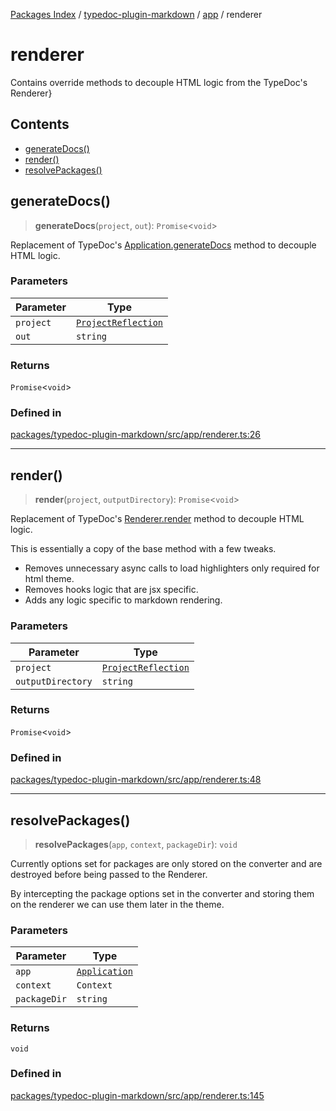 [Packages Index](../../../../README.md) / [typedoc-plugin-markdown](../../../README.md) / [app](../../README.md) / renderer

# renderer

Contains override methods to decouple HTML logic from the TypeDoc's Renderer}

## Contents

* [generateDocs()](#generatedocs)
* [render()](#render)
* [resolvePackages()](#resolvepackages)

## generateDocs()

> **generateDocs**(`project`, `out`): `Promise`\<`void`>

Replacement of TypeDoc's [Application.generateDocs](../types/interfaces/MarkdownApplication.md#generatedocs) method to decouple HTML logic.

### Parameters

| Parameter | Type                                                                                 |
| --------- | ------------------------------------------------------------------------------------ |
| `project` | [`ProjectReflection`](https://typedoc.org/api/classes/Models.ProjectReflection.html) |
| `out`     | `string`                                                                             |

### Returns

`Promise`\<`void`>

### Defined in

[packages/typedoc-plugin-markdown/src/app/renderer.ts:26](https://github.com/typedoc2md/typedoc-plugin-markdown/blob/12bf51d00a65a847fc03f2dc9341a184b33a3504/packages/typedoc-plugin-markdown/src/app/renderer.ts#L26)

***

## render()

> **render**(`project`, `outputDirectory`): `Promise`\<`void`>

Replacement of TypeDoc's [Renderer.render](../types/interfaces/MarkdownRenderer.md#render) method to decouple HTML logic.

This is essentially a copy of the base method with a few tweaks.

* Removes unnecessary async calls to load highlighters only required for html theme.
* Removes hooks logic that are jsx specific.
* Adds any logic specific to markdown rendering.

### Parameters

| Parameter         | Type                                                                                 |
| ----------------- | ------------------------------------------------------------------------------------ |
| `project`         | [`ProjectReflection`](https://typedoc.org/api/classes/Models.ProjectReflection.html) |
| `outputDirectory` | `string`                                                                             |

### Returns

`Promise`\<`void`>

### Defined in

[packages/typedoc-plugin-markdown/src/app/renderer.ts:48](https://github.com/typedoc2md/typedoc-plugin-markdown/blob/12bf51d00a65a847fc03f2dc9341a184b33a3504/packages/typedoc-plugin-markdown/src/app/renderer.ts#L48)

***

## resolvePackages()

> **resolvePackages**(`app`, `context`, `packageDir`): `void`

Currently options set for packages are only stored on the converter and are destroyed before being passed to the Renderer.

By intercepting the package options set in the converter and storing them on the renderer we can use them later in the theme.

### Parameters

| Parameter    | Type                                                              |
| ------------ | ----------------------------------------------------------------- |
| `app`        | [`Application`](https://typedoc.org/api/classes/Application.html) |
| `context`    | `Context`                                                         |
| `packageDir` | `string`                                                          |

### Returns

`void`

### Defined in

[packages/typedoc-plugin-markdown/src/app/renderer.ts:145](https://github.com/typedoc2md/typedoc-plugin-markdown/blob/12bf51d00a65a847fc03f2dc9341a184b33a3504/packages/typedoc-plugin-markdown/src/app/renderer.ts#L145)
